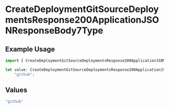 # CreateDeploymentGitSourceDeploymentsResponse200ApplicationJSONResponseBody7Type

## Example Usage

```typescript
import { CreateDeploymentGitSourceDeploymentsResponse200ApplicationJSONResponseBody7Type } from "@vercel/sdk/models/operations";

let value: CreateDeploymentGitSourceDeploymentsResponse200ApplicationJSONResponseBody7Type =
    "github";
```

## Values

```typescript
"github"
```